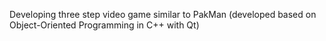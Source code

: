 Developing three step video game similar to PakMan
(developed based on Object-Oriented Programming in C++ with Qt)
